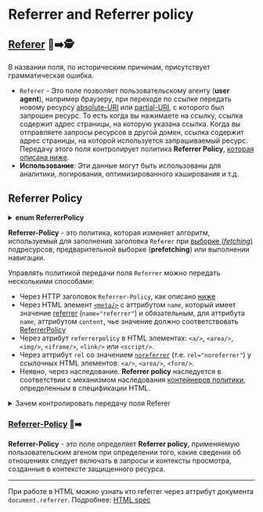 # Referrer and Referrer policy

## [Referer](https://www.rfc-editor.org/rfc/rfc9110#name-referer) 🎩➡️🕵️

В названии поля, по историческим причинам, присутствует грамматическая ошибка.

- `Referer` - Это поле позволяет пользовательскому агенту (**user agent**), например браузеру, при переходе по ссылке передать новому ресурсу [absolute-URI](https://www.rfc-editor.org/rfc/rfc9110#uri.references) или [partial-URI](https://www.rfc-editor.org/rfc/rfc9110#uri.references), с которого был запрошен ресурс. То есть когда вы нажимаете на ссылку, ссылка содержит адрес страницы, на которую указана ссылка. Когда вы отправляете запросы ресурсов в другой домен, ссылка содержит адрес страницы, на которой используется запрашиваемый ресурс. Передачу этого поля контролирует политика **Referrer Policy**, [которая описана ниже](#referrer-policy).
- **Использование**: Эти данные могут быть использованы для аналитики, логирования, оптимизированного кэширования и т.д.

## Referrer Policy

<details>
<summary><b>enum ReferrerPolicy</b></summary>
<p>

[enum ReferrerPolicy](https://www.w3.org/TR/referrer-policy/#enumdef-referrerpolicy) {

- "" - пустая строка,
- `"no-referrer"` - Полностью запрещает передачу поля `Referer`
- `"no-referrer-when-downgrade"` - Запрещает передачу поля `Referer`, если использование TLS в [URI scheme](https://www.rfc-editor.org/rfc/rfc3986#section-3.1) различается - передает весь URI.
- `"same-origin"`- Разрешает передачу поля `Referer`, только при навигации внутри одного источника (*origin*)
- `"origin"` - Передает только сам источник, без [путей](https://www.rfc-editor.org/rfc/rfc3986#section-3.3) - `scheme://host:port`
- `"strict-origin"` - Запрещает передачу поля `Referer`, если использование TLS в [URI scheme](https://www.rfc-editor.org/rfc/rfc3986#section-3.1) различается - передает только сам источник, как описано выше
- `"origin-when-cross-origin"` - Передает полный URI при выполнении запроса с тем же источником (*origin*), но в других случаях отправляйте только источник (*origin*) документа.
- `"strict-origin-when-cross-origin"` (**DEFAULT**) - Запрещает передачу поля `Referer`, если использование TLS в [URI scheme](https://www.rfc-editor.org/rfc/rfc3986#section-3.1) различается - передает полный URI при выполнении запроса с тем же источником (**origin**), но в других случаях отправляйте только источник (**origin**) документа
- `"unsafe-url"` - Разрешает передачу всем источникам

};

</p>
</details>

**Referrer-Policy** - это политика, которая изменяет алгоритм, используемый для заполнения заголовка `Referer` при [выборке (*fetching*)](https://fetch.spec.whatwg.org/#concept-fetch) подресурсов, предварительной выборке (**prefetching**) или выполнении навигации.

Управлять политикой передачи поля `Referrer` можно передать несколькими способами:

- Через HTTP заголовок `Referrer-Policy`, как описано [ниже](#referrer-policy-header)
- Через HTML элемент [`<meta/>`](https://html.spec.whatwg.org/multipage/semantics.html#meta) с аттрибутом `name`, который имеет значение [referrer](https://html.spec.whatwg.org/multipage/semantics.html#meta-referrer) (`name="referrer"`) и обязательным, для аттрибута `name`, аттрибутом `content`, чье значение должно соответствовать [ReferrerPolicy](https://w3c.github.io/webappsec-referrer-policy/#referrer-policy)
- Через атрибут `referrerpolicy` в HTML элементах: `<a/>`, `<area/>`, `<img/>`, `<iframe/>`, `<link/>` или `<script/>`.
- Через аттрибут `rel` со значением [`noreferrer`](https://html.spec.whatwg.org/multipage/semantics.html#link-type-noreferrer) (т.е. `rel="noreferrer"`) у ссылочных HTML элементов: `<a/>`, `<area/>`, `<form/>`.
- Неявно, через наследование. **Referrer policy** наследуется в соответствии с механизмом наследования [контейнеров политики](https://html.spec.whatwg.org/multipage/browsers.html#policy-container), определенным в спецификации HTML.

<details>
<summary>Зачем контролировать передачу поля Referer</summary>
<p>
[Источник примеров](https://w3c.github.io/webappsec-referrer-policy/#intro-privacy)

На сайте социальной сети есть страница профиля для каждого из ее пользователей, и пользователи добавляют гиперссылки со страницы своего профиля на свои любимые группы. Сайт социальной сети, возможно, не захочет передавать URL-адрес профиля пользователя на веб-сайты группы, когда другие пользователи переходят по этим гиперссылкам (поскольку URL-адреса профиля могут раскрыть личность владельца профиля).

Тем не менее, некоторые сайты социальных сетей могут захотеть проинформировать об этом веб-сайты группы что ссылки исходят с сайта социальной сети, но не раскрывают, какие именно Ссылки содержались в профиле конкретного пользователя.
</p>
</details>

### [Referrer-Policy](https://w3c.github.io/webappsec-referrer-policy/#referrer-policy) 🎩➡️ <a id="referrer-policy-header"/>

**Referrer-Policy** - это поле определяет **Referrer policy**, применяемую пользовательским агеном при определении того, какие сведения об отношениях следует включать в запросы и контексты просмотра, созданные в контексте защищенного ресурса.

___

При работе в HTML можно узнать кто referrer через аттрибут документа `document.referrer`. Подробнее: [HTML spec](https://html.spec.whatwg.org/multipage/dom.html#dom-document-referrer)
